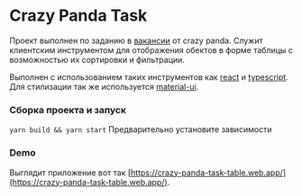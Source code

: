 # Crazy Panda Task

Проект выполнен по заданию в [вакансии](https://hh.ru/vacancy/42505967) от crazy panda. Cлужит клиентским инструментом для отображения обектов в форме таблицы с возможностью их сортировки и фильтрации.

Выполнен с использованием таких инструментов как  [react](https://ru.reactjs.org/) и [typescript](https://www.typescriptlang.org/). Для стилизации так же используется [material-ui](https://material-ui.com/ru/).

### Сборка проекта и запуск

```yarn build && yarn start``` 
Предварительно установите зависимости

### Demo
Выглядит приложение вот так [https://crazy-panda-task-table.web.app/](https://crazy-panda-task-table.web.app/).
